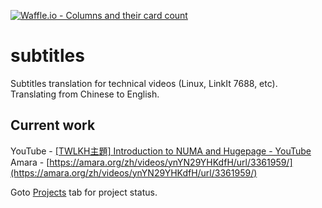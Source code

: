 [![Waffle.io - Columns and their card count](https://badge.waffle.io/vi9076/subtitles.png?columns=all)](https://waffle.io/vi9076/subtitles?utm_source=badge)
# subtitles
Subtitles translation for technical videos (Linux, LinkIt 7688, etc). Translating from Chinese to English.

## Current work
YouTube - [[TWLKH主題] Introduction to NUMA and Hugepage - YouTube](https://www.youtube.com/watch?v=eTxx68jEDXU)
Amara - [https://amara.org/zh/videos/ynYN29YHKdfH/url/3361959/](https://amara.org/zh/videos/ynYN29YHKdfH/url/3361959/)

Goto [Projects](https://github.com/vi9076/subtitles/projects/1) tab for project status.
